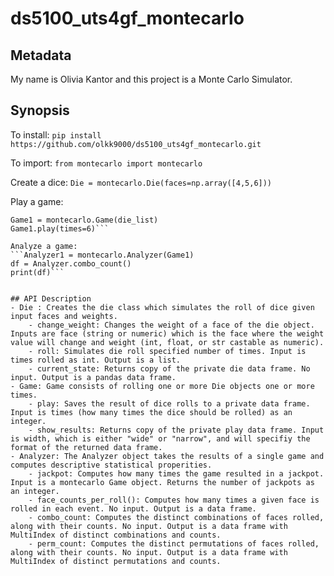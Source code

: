 # ds5100_uts4gf_montecarlo


## Metadata
 My name is Olivia Kantor and this project is a Monte Carlo Simulator. 


## Synopsis

To install:
```pip install https://github.com/olkk9000/ds5100_uts4gf_montecarlo.git```

To import:
```from montecarlo import montecarlo```

Create a dice:
```Die = montecarlo.Die(faces=np.array([4,5,6]))```

Play a game:
```die_list = [Die1, Die2, Die3]
Game1 = montecarlo.Game(die_list)
Game1.play(times=6)``` 

Analyze a game:
```Analyzer1 = montecarlo.Analyzer(Game1)
df = Analyzer.combo_count()
print(df)```


## API Description
- Die : Creates the die class which simulates the roll of dice given input faces and weights.
    - change_weight: Changes the weight of a face of the die object. Inputs are face (string or numeric) which is the face where the weight value will change and weight (int, float, or str castable as numeric).
    - roll: Simulates die roll specified number of times. Input is times rolled as int. Output is a list.
    - current_state: Returns copy of the private die data frame. No input. Output is a pandas data frame. 
- Game: Game consists of rolling one or more Die objects one or more times.
    - play: Saves the result of dice rolls to a private data frame. Input is times (how many times the dice should be rolled) as an integer.
    - show_results: Returns copy of the private play data frame. Input is width, which is either "wide" or "narrow", and will specifiy the format of the returned data frame.
- Analyzer: The Analyzer object takes the results of a single game and computes descriptive statistical properities.
    - jackpot: Computes how many times the game resulted in a jackpot. Input is a montecarlo Game object. Returns the number of jackpots as an integer.
    - face_counts_per_roll(): Computes how many times a given face is rolled in each event. No input. Output is a data frame.
    - combo_count: Computes the distinct combinations of faces rolled, along with their counts. No input. Output is a data frame with MultiIndex of distinct combinations and counts.
    - perm_count: Computes the distinct permutations of faces rolled, along with their counts. No input. Output is a data frame with MultiIndex of distinct permutations and counts.






